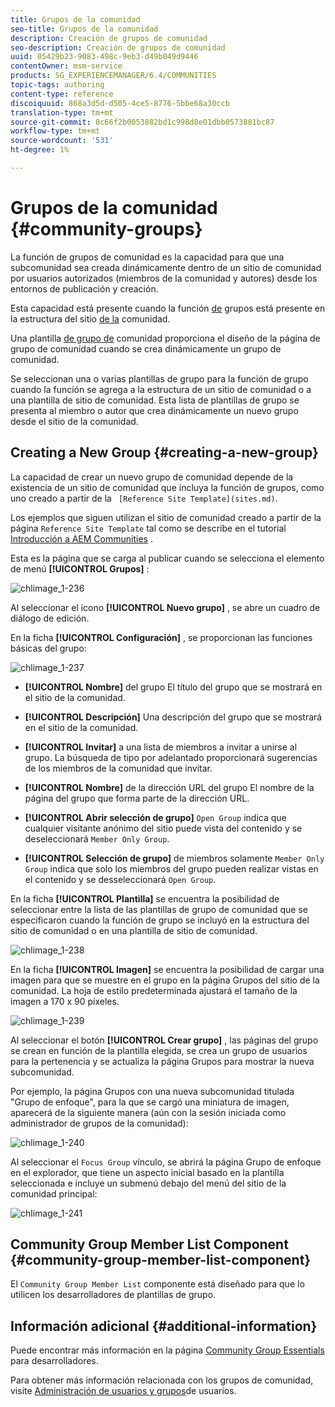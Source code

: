 ```yaml
---
title: Grupos de la comunidad
seo-title: Grupos de la comunidad
description: Creación de grupos de comunidad
seo-description: Creación de grupos de comunidad
uuid: 05429b23-9083-498c-9eb3-d49b049d9446
contentOwner: msm-service
products: SG_EXPERIENCEMANAGER/6.4/COMMUNITIES
topic-tags: authoring
content-type: reference
discoiquuid: 868a3d5d-d505-4ce5-8776-5bbe68a30ccb
translation-type: tm+mt
source-git-commit: 8c66f2b0053882bd1c998d8e01dbb0573881bc87
workflow-type: tm+mt
source-wordcount: '531'
ht-degree: 1%

---
```



# Grupos de la comunidad {#community-groups}

La función de grupos de comunidad es la capacidad para que una subcomunidad sea creada dinámicamente dentro de un sitio de comunidad por usuarios autorizados (miembros de la comunidad y autores) desde los entornos de publicación y creación.

Esta capacidad está presente cuando la función [de](functions.md#groups-function) grupos está presente en la estructura del sitio [de la](sites-console.md) comunidad.

Una plantilla [de grupo de](tools-groups.md) comunidad proporciona el diseño de la página de grupo de comunidad cuando se crea dinámicamente un grupo de comunidad.

Se seleccionan una o varias plantillas de grupo para la función de grupo cuando la función se agrega a la estructura de un sitio de comunidad o a una plantilla de sitio de comunidad. Esta lista de plantillas de grupo se presenta al miembro o autor que crea dinámicamente un nuevo grupo desde el sitio de la comunidad.

## Creating a New Group {#creating-a-new-group}

La capacidad de crear un nuevo grupo de comunidad depende de la existencia de un sitio de comunidad que incluya la función de grupos, como uno creado a partir de la ` [Reference Site Template](sites.md)`.

Los ejemplos que siguen utilizan el sitio de comunidad creado a partir de la página `Reference Site Template` tal como se describe en el tutorial [Introducción a AEM Communities](getting-started.md) .

Esta es la página que se carga al publicar cuando se selecciona el elemento de menú **[!UICONTROL Grupos]** :

![chlimage_1-236](assets/chlimage_1-236.png)

Al seleccionar el icono **[!UICONTROL Nuevo grupo]** , se abre un cuadro de diálogo de edición.

En la ficha **[!UICONTROL Configuración]** , se proporcionan las funciones básicas del grupo:

![chlimage_1-237](assets/chlimage_1-237.png)

* **[!UICONTROL Nombre]** del grupo El título del grupo que se mostrará en el sitio de la comunidad.

* **[!UICONTROL Descripción]** Una descripción del grupo que se mostrará en el sitio de la comunidad.

* **[!UICONTROL Invitar]** a una lista de miembros a invitar a unirse al grupo. La búsqueda de tipo por adelantado proporcionará sugerencias de los miembros de la comunidad que invitar.

* **[!UICONTROL Nombre]** de la dirección URL del grupo El nombre de la página del grupo que forma parte de la dirección URL.

* **[!UICONTROL Abrir selección de grupo]** 
`Open Group` indica que cualquier visitante anónimo del sitio puede vista del contenido y se deseleccionará `Member Only Group`.

* **[!UICONTROL Selección de grupo]** de miembros solamente 
`Member Only Group` indica que solo los miembros del grupo pueden realizar vistas en el contenido y se desseleccionará `Open Group`.

En la ficha **[!UICONTROL Plantilla]** se encuentra la posibilidad de seleccionar entre la lista de las plantillas de grupo de comunidad que se especificaron cuando la función de grupo se incluyó en la estructura del sitio de comunidad o en una plantilla de sitio de comunidad.

![chlimage_1-238](assets/chlimage_1-238.png)

En la ficha **[!UICONTROL Imagen]** se encuentra la posibilidad de cargar una imagen para que se muestre en el grupo en la página Grupos del sitio de la comunidad. La hoja de estilo predeterminada ajustará el tamaño de la imagen a 170 x 90 píxeles.

![chlimage_1-239](assets/chlimage_1-239.png)

Al seleccionar el botón **[!UICONTROL Crear grupo]** , las páginas del grupo se crean en función de la plantilla elegida, se crea un grupo de usuarios para la pertenencia y se actualiza la página Grupos para mostrar la nueva subcomunidad.

Por ejemplo, la página Grupos con una nueva subcomunidad titulada &quot;Grupo de enfoque&quot;, para la que se cargó una miniatura de imagen, aparecerá de la siguiente manera (aún con la sesión iniciada como administrador de grupos de la comunidad):

![chlimage_1-240](assets/chlimage_1-240.png)

Al seleccionar el `Focus Group` vínculo, se abrirá la página Grupo de enfoque en el explorador, que tiene un aspecto inicial basado en la plantilla seleccionada e incluye un submenú debajo del menú del sitio de la comunidad principal:

![chlimage_1-241](assets/chlimage_1-241.png)

## Community Group Member List Component {#community-group-member-list-component}

El `Community Group Member List` componente está diseñado para que lo utilicen los desarrolladores de plantillas de grupo.

## Información adicional {#additional-information}

Puede encontrar más información en la página [Community Group Essentials](essentials-groups.md) para desarrolladores.

Para obtener más información relacionada con los grupos de comunidad, visite [Administración de usuarios y grupos](users.md)de usuarios.
